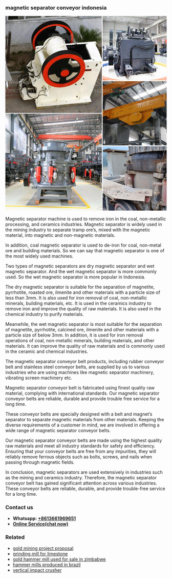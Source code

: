 <h3>magnetic separator conveyor indonesia</h3><img src='1708663341.jpg' alt=''><p>Magnetic separator machine is used to remove iron in the coal, non-metallic processing, and ceramics industries. Magnetic separator is widely used in the mining industry to separate tramp ore’s, mixed with the magnetic material, into magnetic and non-magnetic materials.</p><p>In addition, coal magnetic separator is used to de-iron for coal, non-metal ore and building materials. So we can say that magnetic separator is one of the most widely used machines.</p><p>Two types of magnetic separators are dry magnetic separator and wet magnetic separator. And the wet magnetic separator is more commonly used. So the wet magnetic separator is more popular in Indonesia.</p><p>The dry magnetic separator is suitable for the separation of magnetite, pyrrhotite, roasted ore, ilmenite and other materials with a particle size of less than 3mm. It is also used for iron removal of coal, non-metallic minerals, building materials, etc. It is used in the ceramics industry to remove iron and improve the quality of raw materials. It is also used in the chemical industry to purify materials.</p><p>Meanwhile, the wet magnetic separator is most suitable for the separation of magnetite, pyrrhotite, calcined ore, ilmenite and other materials with a particle size of below 3mm. In addition, it is used for iron removal operations of coal, non-metallic minerals, building materials, and other materials. It can improve the quality of raw materials and is commonly used in the ceramic and chemical industries.</p><p>The magnetic separator conveyor belt products, including rubber conveyor belt and stainless steel conveyor belts, are supplied by us to various industries who are using machines like magnetic separator machinery, vibrating screen machinery etc.</p><p>Magnetic separator conveyor belt is fabricated using finest quality raw material, complying with international standards. Our magnetic separator conveyor belts are reliable, durable and provide trouble free service for a long time.</p><p>These conveyor belts are specially designed with a belt and magnet’s separator to separate magnetic materials from other materials. Keeping the diverse requirements of a customer in mind, we are involved in offering a wide range of magnetic separator conveyor belts.</p><p>Our magnetic separator conveyor belts are made using the highest quality raw materials and meet all industry standards for safety and efficiency. Ensuring that your conveyor belts are free from any impurities, they will reliably remove ferrous objects such as bolts, screws, and nails when passing through magnetic fields.</p><p>In conclusion, magnetic separators are used extensively in industries such as the mining and ceramics industry. Therefore, the magnetic separator conveyor belt has gained significant attention across various industries. These conveyor belts are reliable, durable, and provide trouble-free service for a long time.</p><h3>Contact us</h3><ul><li><strong>Whatsapp:&nbsp;<a href="https://wa.me/8613661969651">+8613661969651</a></strong></li><li><a href="https://swt.shibang-china.com/?git&amp;zhl&amp;magnetic separator conveyor indonesia"><strong>Online Service(chat now)</strong></a></li></ul><h3>Related</h3><ul><li><a href='gold mining project proposal.md'>gold mining project proposal</a></li><li><a href='grinding mill for limestone.md'>grinding mill for limestone</a></li><li><a href='gold hammer mill used for sale in zimbabwe.md'>gold hammer mill used for sale in zimbabwe</a></li><li><a href='hammer mills produced in brazil.md'>hammer mills produced in brazil</a></li><li><a href='vertical impact crusher.md'>vertical impact crusher</a></li></ul>